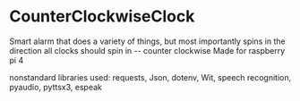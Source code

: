 # CounterClockwiseClock
Smart alarm that does a variety of things, but most importantly spins in the direction all clocks should spin in -- counter clockwise
Made for raspberry pi 4 

nonstandard libraries used:
requests, Json, dotenv, Wit, speech recognition, pyaudio, pyttsx3, espeak
